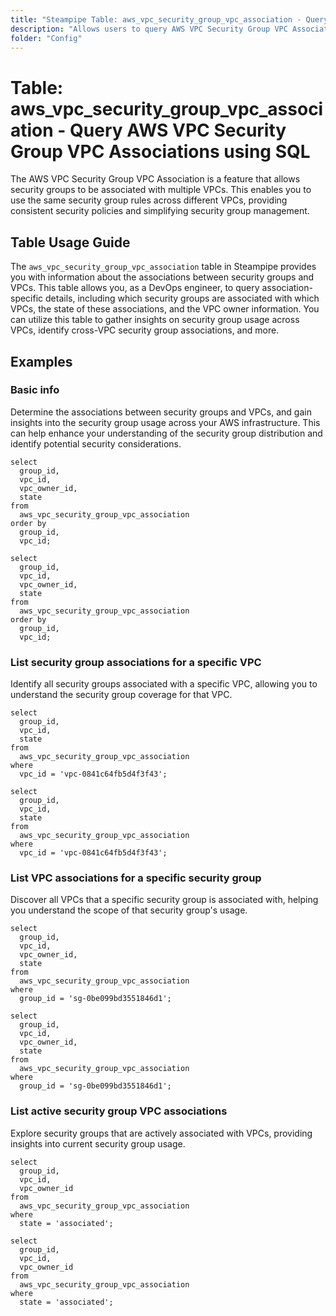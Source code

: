 ```yaml
---
title: "Steampipe Table: aws_vpc_security_group_vpc_association - Query AWS VPC Security Group VPC Associations using SQL"
description: "Allows users to query AWS VPC Security Group VPC Associations to retrieve details about the associations between security groups and VPCs."
folder: "Config"
---
```


# Table: aws_vpc_security_group_vpc_association - Query AWS VPC Security Group VPC Associations using SQL

The AWS VPC Security Group VPC Association is a feature that allows security groups to be associated with multiple VPCs. This enables you to use the same security group rules across different VPCs, providing consistent security policies and simplifying security group management.

## Table Usage Guide

The `aws_vpc_security_group_vpc_association` table in Steampipe provides you with information about the associations between security groups and VPCs. This table allows you, as a DevOps engineer, to query association-specific details, including which security groups are associated with which VPCs, the state of these associations, and the VPC owner information. You can utilize this table to gather insights on security group usage across VPCs, identify cross-VPC security group associations, and more.

## Examples

### Basic info
Determine the associations between security groups and VPCs, and gain insights into the security group usage across your AWS infrastructure. This can help enhance your understanding of the security group distribution and identify potential security considerations.

```sql+postgres
select
  group_id,
  vpc_id,
  vpc_owner_id,
  state
from
  aws_vpc_security_group_vpc_association
order by
  group_id,
  vpc_id;
```

```sql+sqlite
select
  group_id,
  vpc_id,
  vpc_owner_id,
  state
from
  aws_vpc_security_group_vpc_association
order by
  group_id,
  vpc_id;
```

### List security group associations for a specific VPC
Identify all security groups associated with a specific VPC, allowing you to understand the security group coverage for that VPC.

```sql+postgres
select
  group_id,
  vpc_id,
  state
from
  aws_vpc_security_group_vpc_association
where
  vpc_id = 'vpc-0841c64fb5d4f3f43';
```

```sql+sqlite
select
  group_id,
  vpc_id,
  state
from
  aws_vpc_security_group_vpc_association
where
  vpc_id = 'vpc-0841c64fb5d4f3f43';
```

### List VPC associations for a specific security group
Discover all VPCs that a specific security group is associated with, helping you understand the scope of that security group's usage.

```sql+postgres
select
  group_id,
  vpc_id,
  vpc_owner_id,
  state
from
  aws_vpc_security_group_vpc_association
where
  group_id = 'sg-0be099bd3551846d1';
```

```sql+sqlite
select
  group_id,
  vpc_id,
  vpc_owner_id,
  state
from
  aws_vpc_security_group_vpc_association
where
  group_id = 'sg-0be099bd3551846d1';
```

### List active security group VPC associations
Explore security groups that are actively associated with VPCs, providing insights into current security group usage.

```sql+postgres
select
  group_id,
  vpc_id,
  vpc_owner_id
from
  aws_vpc_security_group_vpc_association
where
  state = 'associated';
```

```sql+sqlite
select
  group_id,
  vpc_id,
  vpc_owner_id
from
  aws_vpc_security_group_vpc_association
where
  state = 'associated';
```
